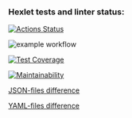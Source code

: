 ### Hexlet tests and linter status:
[![Actions Status](https://github.com/fyodor91/python-project-50/workflows/hexlet-check/badge.svg)](https://github.com/fyodor91/python-project-50/actions)

![example workflow](https://github.com/fyodor91/python-project-50/actions/workflows/my_workflow.yml/badge.svg)

[![Test Coverage](https://api.codeclimate.com/v1/badges/3157b4986130a9103b59/test_coverage)](https://codeclimate.com/github/fyodor91/python-project-50/test_coverage)

[![Maintainability](https://api.codeclimate.com/v1/badges/3157b4986130a9103b59/maintainability)](https://codeclimate.com/github/fyodor91/python-project-50/maintainability)

[JSON-files difference](https://asciinema.org/a/596685)

[YAML-files difference](https://asciinema.org/a/598356)
